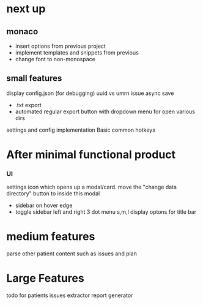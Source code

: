 

# next up


## monaco
 - insert options from previous project
 - implement templates and snippets from previous
 - change font to non-monospace



## small features
display config.json (for debugging)
uuid vs umrn issue
async save
  - .txt export
  - automated regular export
button with dropdown menu for open various dirs

settings and config implementation
Basic common hotkeys
# After minimal functional product
### UI
settings icon which opens up a modal/card. move the "change data directory" button to inside this modal
 - sidebar on hover edge
  - toggle sidebar left and right
  3 dot menu
  s,m,l display optons for title bar
  
# medium features
parse other patient content such as issues and plan
# Large Features
todo for patients
issues extractor
report generator
